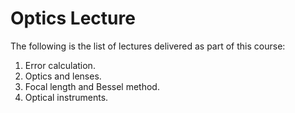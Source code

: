 # Optics Lecture

The following is the list of lectures delivered as part of this course:

1. Error calculation.
2. Optics and lenses.
3. Focal length and Bessel method.
4. Optical instruments.
